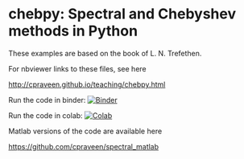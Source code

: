 # chebpy: Spectral and Chebyshev methods in Python

These examples are based on the book of L. N. Trefethen.

For nbviewer links to these files, see here

http://cpraveen.github.io/teaching/chebpy.html

Run the code in binder: [![Binder](https://mybinder.org/badge_logo.svg)](https://mybinder.org/v2/gh/cpraveen/chebpy/HEAD)

Run the code in colab: [![Colab](https://colab.research.google.com/assets/colab-badge.svg)](https://colab.research.google.com/github/cpraveen/chebpy)

Matlab versions of the code are available here

https://github.com/cpraveen/spectral_matlab
